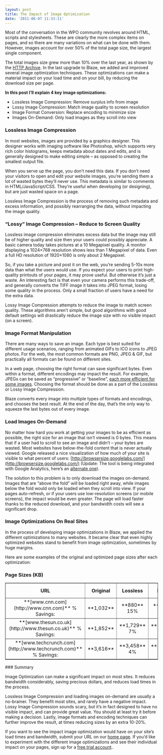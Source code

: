 ```yaml
---
layout: post
title: The Impact of Image Optimization
date: '2011-06-07 11:33:11'
---
```



Most of the conversation in the WPO community revolves around HTML, scripts and stylesheets. These are clearly the more complex items on pages, and so there are many variations on what can be done with them. However, images account for over 50% of the total page size, the largest single component.

The total images size grew more than 10% over the last year, as shown by the [HTTP Archive](http://www.httparchive.org/compare.php). In the last upgrade to Blaze, we added and improved several image optimization techniques. These optimizations can make a material impact on your load time and on your bill, by reducing the download size per page.

**In this post I’ll explain 4 key image optimizations:**

- Lossless Image Compression: Remove surplus info from image
- Lossy Image Compression: Match image quality to screen resolution
- Image Format Conversion: Replace encoding to minimize size
- Images On-Demand: Only load images as they scroll into view

### Lossless Image Compression

In most websites, images are provided by a graphics designer. This designer works with imaging software like Photoshop, which supports very rich color histograms, keeps metadata about dates and edits, and is generally designed to make editing simple – as opposed to creating the smallest output file.

When you serve up the page, you don’t need this data. If you don’t need your visitors to open and edit your website images, you’re sending them a lot of wasted bytes they’ll never use. This metadata is similar to comments in HTML/JavaScript/CSS. They’re useful when developing (or designing), but are just wasted space on a page.

Lossless Image Compression is the process of removing such metadata and excess information, and possibly rearranging the data, without impacting the image quality.

### “Lossy” Image Compression – Reduce to Screen Quality

Lossless image compression eliminates excess data but the image may still be of higher quality and size then your users could possibly appreciate. A basic camera today takes pictures at a 10 Megapixel quality. A monitor displaying a 1024×768 resolution shows less than 1 Megapixel of data. Even a full HD resolution of 1920×1080 is only about 2 Megapixel.

So, if you take a picture and post it on the web, you’re sending 5-10x more data than what the users would use. If you expect your users to print high-quality printouts of your pages, it may prove useful. But otherwise it’s just a waste. An interesting fact is that even your camera performs this trade-off, and generally converts the TIFF image it takes into JPEG format, losing some quality in the process. Only a small fraction of users have a need for the extra data.

Lossy Image Compression attempts to reduce the image to match screen quality. These algorithms aren’t simple, but good algorithms with good default settings will drastically reduce the image size with no visible impact (on a screen).

### Image Format Manipulation

There are many ways to save an image. Each type is best suited for different usage scenarios, ranging from animated GIFs to ICO icons to JPEG photos. For the web, the most common formats are PNG, JPEG & GIF, but practically all formats can be found on different sites.

In a web page, choosing the right format can save significant bytes. Even within a format, different encodings may impact the result. For example, JPEGs can be saved as “progressive” or “baseline”, [each more efficient for some images](http://www.yuiblog.com/blog/2008/12/05/imageopt-4/). Choosing the format should be done as a part of the Lossless or Lossy Image Compression.

Blaze converts every image into multiple types of formats and encodings, and chooses the best result. At the end of the day, that’s the only way to squeeze the last bytes out of every image.

### Load Images On-Demand

No matter how hard you work at getting your images to be as efficient as possible, the right size for an image that isn’t viewed is 0 bytes. This means that if a user had to scroll to see an image and didn’t – your bytes are wasted. Most websites have below-the-fold content that is never actually viewed. Google released a nice visualization of how much of your site is visible to what percent of users: [http://browsersize.googlelabs.com/](http://browsersize.googlelabs.com/) (Update: The tool is being integrated with Google Analytics, here’s an [alternate one](http://www.thewebshowroom.com.au/uploads/above-below-fold-tool/)).

The solution to this problem is to only download the images on-demand. Images that are “above the fold” will be loaded right away, while images below the fold would only be loaded when they scroll into view. If your pages auto-refresh, or if your users use low-resolution screens (or mobile screens), the impact would be even greater. The page will load faster thanks to the reduced download, and your bandwidth costs will see a significant drop.

### Image Optimizations On Real Sites

In the process of developing image optimizations in Blaze, we applied the different optimizations to many websites. It became clear that even highly optimized websites stand to benefit from image optimization, sometimes by huge margins.

Here are some examples of the original and optimized page sizes after each optimization:

### Page Sizes (KB)

<table border="1" cellpadding="0" cellspacing="0" style="text-align: center;" width="90%"><tr><th>URL</th><th>Original</th><th>Lossless</th><th>Lossy</th><th>On-Demand</th></tr><tr><td>**[www.cnn.com](http://www.cnn.com)**  
% Savings:</td><td>**1,032**</td><td>**880**  
15%</td><td>**863**  
16%</td><td>**986**  
4%</td></tr><tr><td>**[www.thesun.co.uk](http://www.thesun.co.uk)**  
% Savings:</td><td>**1,852**</td><td>**1,729**  
7%</td><td>**1,657**  
11%</td><td>**1,275**  
31%</td></tr><tr><td>**[www.techcrunch.com](http://www.techcrunch.com)**  
% Savings:</td><td>**3,616**</td><td>**3,458**  
4%</td><td>**2,944**  
19%</td><td>**2,131**  
41%</td></tr></table>### Summary

Image Optimization can make a significant impact on most sites. It reduces bandwidth considerably, saving precious dollars, and reduces load times in the process.

Lossless Image Compression and loading images on-demand are usually a no-brainer. They benefit most sites, and rarely have a negative impact. Lossy Image Compression sounds scary, but it’s in fact designed to have no visible impact, and can provide great value. You should at least try it before making a decision. Lastly, image formats and encoding techniques can further improve the result, at times reducing sizes by an extra 10-20%.

If you want to see the impact image optimization would have on your site’s load times and bandwidth, submit your URL on our [home page](http://www.guypo.com). If you’d like to experiment with the different image optimizations and see their individual impact on your pages, sign up for a [free trial account](http://www.guypo.com/trial/)..


